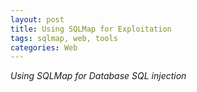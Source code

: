 ```yaml
---
layout: post
title: Using SQLMap for Exploitation
tags: sqlmap, web, tools
categories: Web
---
```


<body>
<i>Using SQLMap for Database SQL injection</i>
</body>